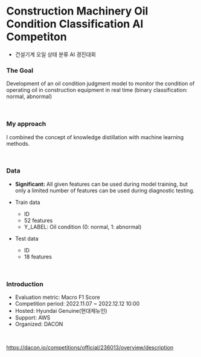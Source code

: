# Construction Machinery Oil Condition Classification AI Competiton
- 건설기계 오일 상태 분류 AI 경진대회

### The Goal
Development of an oil condition judgment model to monitor the condition of operating oil in construction equipment in real time (binary classification: normal, abnormal)

<br/>

### My approach
I combined the concept of knowledge distillation with machine learning methods.

<br/>

### Data
- **Significant:** All given features can be used during model training, but only a limited number of features can be used during diagnostic testing.

- Train data
  - ID
  - 52 features
  - Y_LABEL: Oil condition (0: normal, 1: abnormal)

- Test data
  - ID
  - 18 features

<br/>

### Introduction
- Evaluation metric: Macro F1 Score
- Competition period: 2022.11.07 ~ 2022.12.12 10:00
- Hosted: Hyundai Genuine(현대제뉴인)
- Support: AWS
- Organized: DACON

<br/>

https://dacon.io/competitions/official/236013/overview/description
